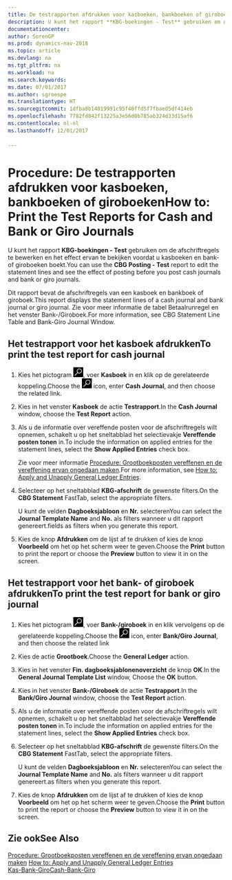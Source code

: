 ```yaml
---
title: De testrapporten afdrukken voor kasboeken, bankboeken of giroboeken
description: U kunt het rapport **KBG-boekingen - Test** gebruiken om de afschriftregels te bewerken en het effect ervan te bekijken voordat u kasboeken en bank- of giroboeken boekt.
documentationcenter: 
author: SorenGP
ms.prod: dynamics-nav-2018
ms.topic: article
ms.devlang: na
ms.tgt_pltfrm: na
ms.workload: na
ms.search.keywords: 
ms.date: 07/01/2017
ms.author: sgroespe
ms.translationtype: HT
ms.sourcegitcommit: 1dfba8b14019991c95f40ffd5f7fbaed5df414eb
ms.openlocfilehash: 7782fd842f13225a3e56d0b785ab324d33d15af6
ms.contentlocale: nl-nl
ms.lasthandoff: 12/01/2017

---
```

# <a name="how-to-print-the-test-reports-for-cash-and-bank-or-giro-journals"></a><span data-ttu-id="ac77a-103">Procedure: De testrapporten afdrukken voor kasboeken, bankboeken of giroboeken</span><span class="sxs-lookup"><span data-stu-id="ac77a-103">How to: Print the Test Reports for Cash and Bank or Giro Journals</span></span>
<span data-ttu-id="ac77a-104">U kunt het rapport **KBG-boekingen - Test** gebruiken om de afschriftregels te bewerken en het effect ervan te bekijken voordat u kasboeken en bank- of giroboeken boekt.</span><span class="sxs-lookup"><span data-stu-id="ac77a-104">You can use the **CBG Posting - Test** report to edit the statement lines and see the effect of posting before you post cash journals and bank or giro journals.</span></span>  

<span data-ttu-id="ac77a-105">Dit rapport bevat de afschriftregels van een kasboek en bankboek of giroboek.</span><span class="sxs-lookup"><span data-stu-id="ac77a-105">This report displays the statement lines of a cash journal and bank journal or giro journal.</span></span> <span data-ttu-id="ac77a-106">Zie voor meer informatie de tabel Betaalrunregel en het venster Bank-/Giroboek.</span><span class="sxs-lookup"><span data-stu-id="ac77a-106">For more information, see CBG Statement Line Table and Bank-Giro Journal Window.</span></span>  

## <a name="to-print-the-test-report-for-cash-journal"></a><span data-ttu-id="ac77a-107">Het testrapport voor het kasboek afdrukken</span><span class="sxs-lookup"><span data-stu-id="ac77a-107">To print the test report for cash journal</span></span>  

1.  <span data-ttu-id="ac77a-108">Kies het pictogram ![Zoeken naar pagina of rapport](../../media/ui-search/search_small.png "pictogram Zoeken naar pagina of rapport"), voer **Kasboek** in en klik op de gerelateerde koppeling.</span><span class="sxs-lookup"><span data-stu-id="ac77a-108">Choose the ![Search for Page or Report](../../media/ui-search/search_small.png "Search for Page or Report icon") icon, enter **Cash Journal**, and then choose the related link.</span></span>  
2.  <span data-ttu-id="ac77a-109">Kies in het venster **Kasboek** de actie **Testrapport**.</span><span class="sxs-lookup"><span data-stu-id="ac77a-109">In the **Cash Journal** window, choose the **Test Report** action.</span></span>  
3.  <span data-ttu-id="ac77a-110">Als u de informatie over vereffende posten voor de afschriftregels wilt opnemen, schakelt u op het sneltabblad het selectievakje **Vereffende posten tonen** in.</span><span class="sxs-lookup"><span data-stu-id="ac77a-110">To include the information on applied entries for the statement lines, select the **Show Applied Entries** check box.</span></span>  

    <span data-ttu-id="ac77a-111">Zie voor meer informatie [Procedure: Grootboekposten vereffenen en de vereffening ervan ongedaan maken](how-to-apply-and-unapply-general-ledger-entries.md).</span><span class="sxs-lookup"><span data-stu-id="ac77a-111">For more information, see [How to: Apply and Unapply General Ledger Entries](how-to-apply-and-unapply-general-ledger-entries.md).</span></span>  

4.  <span data-ttu-id="ac77a-112">Selecteer op het sneltabblad **KBG-afschrift** de gewenste filters.</span><span class="sxs-lookup"><span data-stu-id="ac77a-112">On the **CBG Statement** FastTab, select the appropriate filters.</span></span>  

    <span data-ttu-id="ac77a-113">U kunt de velden **Dagboeksjabloon** en **Nr.** selecteren</span><span class="sxs-lookup"><span data-stu-id="ac77a-113">You can select the **Journal Template Name** and **No.**</span></span> <span data-ttu-id="ac77a-114">als filters wanneer u dit rapport genereert.</span><span class="sxs-lookup"><span data-stu-id="ac77a-114">fields as filters when you generate this report.</span></span>  
5.  <span data-ttu-id="ac77a-115">Kies de knop **Afdrukken** om de lijst af te drukken of kies de knop **Voorbeeld** om het op het scherm weer te geven.</span><span class="sxs-lookup"><span data-stu-id="ac77a-115">Choose the **Print** button to print the report or choose the **Preview** button to view it in on the screen.</span></span>  

## <a name="to-print-the-test-report-for-bank-or-giro-journal"></a><span data-ttu-id="ac77a-116">Het testrapport voor het bank- of giroboek afdrukken</span><span class="sxs-lookup"><span data-stu-id="ac77a-116">To print the test report for bank or giro journal</span></span>  

1.  <span data-ttu-id="ac77a-117">Kies het pictogram ![Zoeken naar pagina of rapport](../../media/ui-search/search_small.png "pictogram Zoeken naar pagina of rapport"), voer **Bank-/giroboek** in en klik vervolgens op de gerelateerde koppeling.</span><span class="sxs-lookup"><span data-stu-id="ac77a-117">Choose the ![Search for Page or Report](../../media/ui-search/search_small.png "Search for Page or Report icon") icon, enter **Bank/Giro Journal**, and then choose the related link</span></span>  
2.  <span data-ttu-id="ac77a-118">Kies de actie **Grootboek**.</span><span class="sxs-lookup"><span data-stu-id="ac77a-118">Choose the **General Ledger** action.</span></span>  
3.  <span data-ttu-id="ac77a-119">Kies in het venster **Fin. dagboeksjablonenoverzicht** de knop **OK**.</span><span class="sxs-lookup"><span data-stu-id="ac77a-119">In the **General Journal Template List** window, Choose the **OK** button.</span></span>  
4.  <span data-ttu-id="ac77a-120">Kies in het venster **Bank-/Giroboek** de actie **Testrapport**.</span><span class="sxs-lookup"><span data-stu-id="ac77a-120">In the **Bank/Giro Journal** window, choose the **Test Report** action.</span></span>  
5.  <span data-ttu-id="ac77a-121">Als u de informatie over vereffende posten voor de afschriftregels wilt opnemen, schakelt u op het sneltabblad het selectievakje **Vereffende posten tonen** in.</span><span class="sxs-lookup"><span data-stu-id="ac77a-121">To include the information on applied entries for the statement lines, select the **Show Applied Entries** check box.</span></span>  
6.  <span data-ttu-id="ac77a-122">Selecteer op het sneltabblad **KBG-afschrift** de gewenste filters.</span><span class="sxs-lookup"><span data-stu-id="ac77a-122">On the **CBG Statement** FastTab, select the appropriate filters.</span></span>  

    <span data-ttu-id="ac77a-123">U kunt de velden **Dagboeksjabloon** en **Nr.** selecteren</span><span class="sxs-lookup"><span data-stu-id="ac77a-123">You can select the **Journal Template Name** and **No.**</span></span> <span data-ttu-id="ac77a-124">als filters wanneer u dit rapport genereert.</span><span class="sxs-lookup"><span data-stu-id="ac77a-124">as filters when you generate this report.</span></span>  

7.  <span data-ttu-id="ac77a-125">Kies de knop **Afdrukken** om de lijst af te drukken of kies de knop **Voorbeeld** om het op het scherm weer te geven.</span><span class="sxs-lookup"><span data-stu-id="ac77a-125">Choose the **Print** button to print the report or choose the **Preview** button to view it in on the screen.</span></span>  

## <a name="see-also"></a><span data-ttu-id="ac77a-126">Zie ook</span><span class="sxs-lookup"><span data-stu-id="ac77a-126">See Also</span></span>  
 <span data-ttu-id="ac77a-127">[Procedure: Grootboekposten vereffenen en de vereffening ervan ongedaan maken](how-to-apply-and-unapply-general-ledger-entries.md) </span><span class="sxs-lookup"><span data-stu-id="ac77a-127">[How to: Apply and Unapply General Ledger Entries](how-to-apply-and-unapply-general-ledger-entries.md) </span></span>  
 [<span data-ttu-id="ac77a-128">Kas-Bank-Giro</span><span class="sxs-lookup"><span data-stu-id="ac77a-128">Cash-Bank-Giro</span></span>](cash-bank-giro.md)

